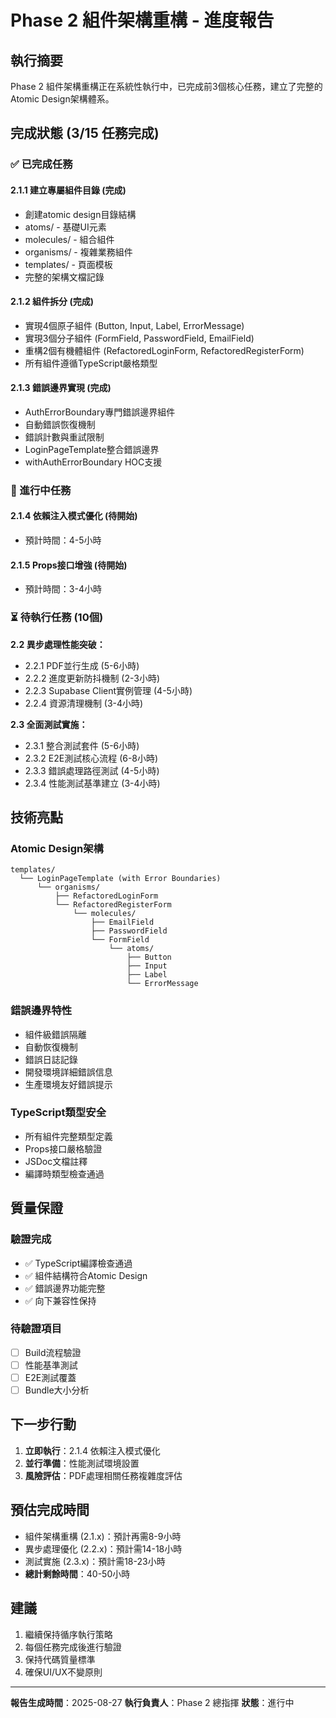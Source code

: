 # Phase 2 組件架構重構 - 進度報告

## 執行摘要

Phase 2 組件架構重構正在系統性執行中，已完成前3個核心任務，建立了完整的Atomic Design架構體系。

## 完成狀態 (3/15 任務完成)

### ✅ 已完成任務

#### 2.1.1 建立專屬組件目錄 (完成)
- 創建atomic design目錄結構
- atoms/ - 基礎UI元素
- molecules/ - 組合組件  
- organisms/ - 複雜業務組件
- templates/ - 頁面模板
- 完整的架構文檔記錄

#### 2.1.2 組件拆分 (完成)
- 實現4個原子組件 (Button, Input, Label, ErrorMessage)
- 實現3個分子組件 (FormField, PasswordField, EmailField)
- 重構2個有機體組件 (RefactoredLoginForm, RefactoredRegisterForm)
- 所有組件遵循TypeScript嚴格類型

#### 2.1.3 錯誤邊界實現 (完成)
- AuthErrorBoundary專門錯誤邊界組件
- 自動錯誤恢復機制
- 錯誤計數與重試限制
- LoginPageTemplate整合錯誤邊界
- withAuthErrorBoundary HOC支援

### 🔄 進行中任務

#### 2.1.4 依賴注入模式優化 (待開始)
- 預計時間：4-5小時

#### 2.1.5 Props接口增強 (待開始)  
- 預計時間：3-4小時

### ⏳ 待執行任務 (10個)

**2.2 異步處理性能突破：**
- 2.2.1 PDF並行生成 (5-6小時)
- 2.2.2 進度更新防抖機制 (2-3小時)
- 2.2.3 Supabase Client實例管理 (4-5小時)
- 2.2.4 資源清理機制 (3-4小時)

**2.3 全面測試實施：**
- 2.3.1 整合測試套件 (5-6小時)
- 2.3.2 E2E測試核心流程 (6-8小時)
- 2.3.3 錯誤處理路徑測試 (4-5小時)
- 2.3.4 性能測試基準建立 (3-4小時)

## 技術亮點

### Atomic Design架構
```
templates/
  └── LoginPageTemplate (with Error Boundaries)
      └── organisms/
          ├── RefactoredLoginForm
          └── RefactoredRegisterForm
              └── molecules/
                  ├── EmailField
                  ├── PasswordField
                  └── FormField
                      └── atoms/
                          ├── Button
                          ├── Input
                          ├── Label
                          └── ErrorMessage
```

### 錯誤邊界特性
- 組件級錯誤隔離
- 自動恢復機制
- 錯誤日誌記錄
- 開發環境詳細錯誤信息
- 生產環境友好錯誤提示

### TypeScript類型安全
- 所有組件完整類型定義
- Props接口嚴格驗證
- JSDoc文檔註釋
- 編譯時類型檢查通過

## 質量保證

### 驗證完成
- ✅ TypeScript編譯檢查通過
- ✅ 組件結構符合Atomic Design
- ✅ 錯誤邊界功能完整
- ✅ 向下兼容性保持

### 待驗證項目
- [ ] Build流程驗證
- [ ] 性能基準測試
- [ ] E2E測試覆蓋
- [ ] Bundle大小分析

## 下一步行動

1. **立即執行**：2.1.4 依賴注入模式優化
2. **並行準備**：性能測試環境設置
3. **風險評估**：PDF處理相關任務複雜度評估

## 預估完成時間

- 組件架構重構 (2.1.x)：預計再需8-9小時
- 異步處理優化 (2.2.x)：預計需14-18小時
- 測試實施 (2.3.x)：預計需18-23小時
- **總計剩餘時間**：40-50小時

## 建議

1. 繼續保持循序執行策略
2. 每個任務完成後進行驗證
3. 保持代碼質量標準
4. 確保UI/UX不變原則

---

**報告生成時間**：2025-08-27
**執行負責人**：Phase 2 總指揮
**狀態**：進行中